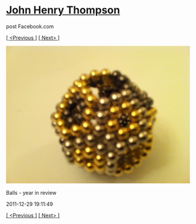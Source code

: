 # [John Henry Thompson](../README.md)
post Facebook.com

[[ <Previous ]](2011-12-29-7.md) [[ Next> ]](2011-12-29-9.md)

[![](../media/2011-12-29/Balls-year-in-review-7.jpg)](../README.md)

Balls - year in review

2011-12-29 19:11:49

[[ <Previous ]](2011-12-29-7.md) [[ Next> ]](2011-12-29-9.md)